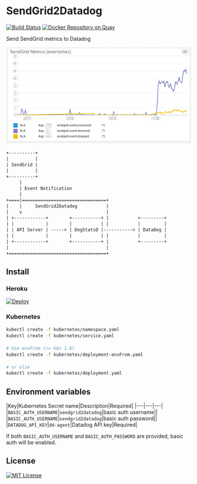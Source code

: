 # SendGrid2Datadog

[![Build Status](https://travis-ci.org/dtan4/sendgrid2datadog.svg?branch=master)](https://travis-ci.org/dtan4/sendgrid2datadog)
[![Docker Repository on Quay](https://quay.io/repository/dtan4/sendgrid2datadog/status "Docker Repository on Quay")](https://quay.io/repository/dtan4/sendgrid2datadog)

Send SendGrid metrics to Datadog

![sendgrid2datadog](images/sendgrid2datadog.png)

```
+----------+
|          |
| SendGrid |
|          |
+----------+
     |
     | Event Notification
     |
+====|================================+
|    |     SendGrid2Datadog           |
|    v                                |
| +------------+        +-----------+ |           +---------+
| |            |        |           | |           |         |
| | API Server | -----> | DogStatsD |-----------> | DataDog |
| |            |        |           | |           |         |
| +------------+        +-----------+ |           +---------+
|                                     |
+=====================================+
```

## Install

### Heroku

[![Deploy](https://www.herokucdn.com/deploy/button.png)](https://heroku.com/deploy)

### Kubernetes

```bash
kubectl create -f kubernetes/namespace.yaml
kubectl create -f kubernetes/service.yaml

# Use envFrom (>= k8s 1.6)
kubectl create -f kubernetes/deployment-envFrom.yaml

# or else
kubectl create -f kubernetes/deployment.yaml
```

## Environment variables

|Key|Kubernetes Secret name|Description|Required|
|---|---|---|
|`BASIC_AUTH_USERNAME`|`sendgrid2datadog`|basic auth username||
|`BASIC_AUTH_USERNAME`|`sendgrid2datadog`|basic auth password||
|`DATADOG_API_KEY`|`dd-agent`|Datadog API key|Required|

If both `BASIC_AUTH_USERNAME` and `BASIC_AUTH_PASSWORD` are provided, basic auth will be enabled.

## License

[![MIT License](http://img.shields.io/badge/license-MIT-blue.svg?style=flat)](LICENSE)
